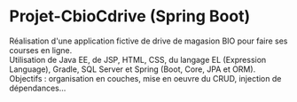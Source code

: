 # Projet-CbioCdrive (Spring Boot)

Réalisation d'une application fictive de drive de magasion BIO pour faire ses courses en ligne.  
Utilisation de Java EE, de JSP, HTML, CSS, du langage EL (Expression Language), Gradle, SQL Server et Spring (Boot, Core, JPA et ORM).  
Objectifs : organisation en couches, mise en oeuvre du CRUD, injection de dépendances...  
